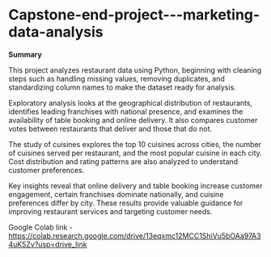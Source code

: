 # Capstone-end-project---marketing-data-analysis

**Summary**

This project analyzes restaurant data using Python, beginning with cleaning steps such as handling missing values, removing duplicates, and standardizing column names to make the dataset ready for analysis.

Exploratory analysis looks at the geographical distribution of restaurants, identifies leading franchises with national presence, and examines the availability of table booking and online delivery. It also compares customer votes between restaurants that deliver and those that do not.

The study of cuisines explores the top 10 cuisines across cities, the number of cuisines served per restaurant, and the most popular cuisine in each city. Cost distribution and rating patterns are also analyzed to understand customer preferences.

Key insights reveal that online delivery and table booking increase customer engagement, certain franchises dominate nationally, and cuisine preferences differ by city. These results provide valuable guidance for improving restaurant services and targeting customer needs.

Google Colab link - https://colab.research.google.com/drive/13eqxmc12MCC1ShiVu5bOAa97A34uK5Zv?usp=drive_link
